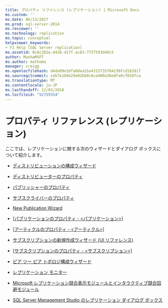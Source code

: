 ```yaml
---
title: プロパティ リファレンス (レプリケーション) | Microsoft Docs
ms.custom: ''
ms.date: 06/13/2017
ms.prod: sql-server-2014
ms.reviewer: ''
ms.technology: replication
ms.topic: conceptual
helpviewer_keywords:
- F1 Help [SQL Server replication]
ms.assetid: 0c8c282a-d428-417f-ac83-7f37593d40c5
author: MashaMSFT
ms.author: mathoma
manager: craigg
ms.openlocfilehash: d4de09e3dfa0dea31e4315735784230fcd182817
ms.sourcegitcommit: ceb7e1b9e29e02bb0c6ca400a36e0fa9cf010fca
ms.translationtype: MT
ms.contentlocale: ja-JP
ms.lasthandoff: 12/03/2018
ms.locfileid: "52755554"
---
```

# <a name="properties-reference-replication"></a>プロパティ リファレンス (レプリケーション)
  ここでは、レプリケーションに関する次のウィザードとダイアログ ボックスについて紹介します。  
  
-   [ディストリビューションの構成ウィザード](configure-distribution-wizard.md)  
  
-   [ディストリビューターのプロパティ](distributor-properties.md)  
  
-   [パブリッシャーのプロパティ](publisher-properties.md)  
  
-   [サブスクライバーのプロパティ](subscriber-properties.md)  
  
-   [New Publication Wizard](new-publication-wizard.md)  
  
-   [[パブリケーションのプロパティ - &#60;パブリケーション&#62;]](publication-properties-publication.md)  
  
-   [[アーティクルのプロパティ - &#60;アーティクル&#62;]](article-properties-article.md)  
  
-   [サブスクリプションの新規作成ウィザード &#40;UI リファレンス&#41;](new-subscription-wizard-ui-reference.md)  
  
-   [[サブスクリプションのプロパティ - &#60;サブスクリプション&#62;]](subscription-properties-subscription.md)  
  
-   [ピア ツー ピア トポロジ構成ウィザード](configure-peer-to-peer-topology-wizard.md)  
  
-   [レプリケーション モニター](replication-monitor.md)  
  
-   [Microsoft レプリケーション競合表示モジュールとインタラクティブ競合回避モジュール](microsoft-replication-conflict-viewer-and-interactive-resolver.md)  
  
-   [SQL Server Management Studio のレプリケーション ダイアログ ボックス](sql-server-management-studio-replication-dialog-boxes.md)  
  
  
